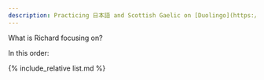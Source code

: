 ```yaml
---
description: Practicing 日本語 and Scottish Gaelic on [Duolingo](https://www.duolingo.com/profile/RichardLitt)
---
```


What is Richard focusing on?

In this order:

{% include_relative list.md %}
